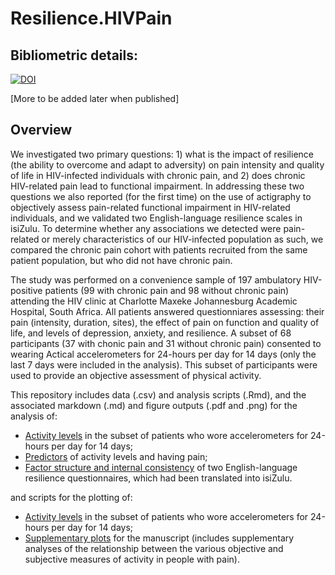 # Resilience.HIVPain

## Bibliometric details: 

[![DOI](https://zenodo.org/badge/doi/10.5281/zenodo.47318.svg)](http://dx.doi.org/10.5281/zenodo.47318)

[More to be added later when published]  

## Overview
We investigated two primary questions: 1) what is the impact of resilience (the ability to overcome and adapt to adversity) on pain intensity and quality of life in HIV-infected individuals with chronic pain, and 2) does chronic HIV-related pain lead to functional impairment. In addressing these two questions we also reported (for the first time) on the use of actigraphy to objectively assess pain-related functional impairment in HIV-related individuals, and we validated two English-language resilience scales in isiZulu. To determine whether any associations we detected were pain-related or merely characteristics of our HIV-infected population as such, we compared the chronic pain cohort with patients recruited from the same patient population, but who did not have chronic pain.

The study was performed on a convenience sample of 197 ambulatory HIV-positive patients (99 with chronic pain and 98 without chronic pain) attending the HIV clinic at Charlotte Maxeke Johannesburg Academic Hospital, South Africa. All patients answered questionniares assessing: their pain (intensity, duration, sites), the effect of pain on function and quality of life, and levels of depression, anxiety, and resilience. A subset of 68 participants (37 with chonic pain and 31 without chronic pain) consented to wearing Actical accelerometers for 24-hours per day for 14 days (only the last 7 days were included in the analysis). This subset of participants were used to provide an objective assessment of physical activity. 

This repository includes data (.csv) and analysis scripts (.Rmd), and the associated markdown (.md) and figure outputs (.pdf and .png) for the analysis of:

- [Activity levels](./ActivityAnalysis/) in the subset of patients who wore accelerometers for 24-hours per day for 14 days;
- [Predictors](./RandomForest/) of activity levels and having pain;
- [Factor structure and internal consistency](./FactorAnalysis/) of two English-language resilience questionnaires, which had been translated into isiZulu.

and scripts for the plotting of:

- [Activity levels](./ActivityAnalysis/) in the subset of patients who wore accelerometers for 24-hours per day for 14 days;
- [Supplementary plots](./SupplFigures/) for the manuscript (includes supplementary analyses of the relationship between the various objective and subjective measures of activity in people with pain).
